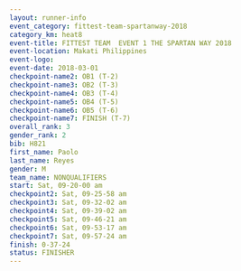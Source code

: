 ```yaml
---
layout: runner-info 
event_category: fittest-team-spartanway-2018 
category_km: heat8 
event-title: FITTEST TEAM  EVENT 1 THE SPARTAN WAY 2018 
event-location: Makati Philippines 
event-logo: 
event-date: 2018-03-01 
checkpoint-name2: OB1 (T-2) 
checkpoint-name3: OB2 (T-3) 
checkpoint-name4: OB3 (T-4) 
checkpoint-name5: OB4 (T-5) 
checkpoint-name6: OB5 (T-6) 
checkpoint-name7: FINISH (T-7) 
overall_rank: 3
gender_rank: 2
bib: H821
first_name: Paolo
last_name: Reyes
gender: M
team_name: NONQUALIFIERS
start: Sat, 09-20-00 am
checkpoint2: Sat, 09-25-58 am
checkpoint3: Sat, 09-32-02 am
checkpoint4: Sat, 09-39-02 am
checkpoint5: Sat, 09-46-21 am
checkpoint6: Sat, 09-53-17 am
checkpoint7: Sat, 09-57-24 am
finish: 0-37-24
status: FINISHER
---
```

